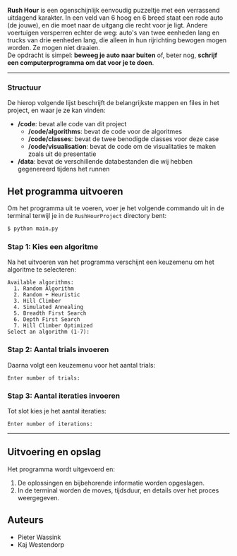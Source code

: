 **Rush Hour** is een ogenschijnlijk eenvoudig puzzeltje met een verrassend uitdagend karakter. In een veld van 6 hoog en 6 breed staat een rode auto (de jouwe), en die moet naar de uitgang die recht voor je ligt. Andere voertuigen versperren echter de weg: auto's van twee eenheden lang en trucks van drie eenheden lang, die alleen in hun rijrichting bewogen mogen worden. Ze mogen niet draaien.  
De opdracht is simpel: **beweeg je auto naar buiten** of, beter nog, **schrijf een computerprogramma om dat voor je te doen**.

---

### Structuur

De hierop volgende lijst beschrijft de belangrijkste mappen en files in het project, en waar je ze kan vinden:

- **/code**: bevat alle code van dit project
  - **/code/algorithms**: bevat de code voor de algoritmes
  - **/code/classes**: bevat de twee benodigde classes voor deze case
  - **/code/visualisation**: bevat de code om de visualitaties te maken zoals uit de presentatie
- **/data**: bevat de verschillende databestanden die wij hebben gegenereerd tijdens het runnen

## Het programma uitvoeren

Om het programma uit te voeren, voer je het volgende commando uit in de terminal terwijl je in de `RushHourProject` directory bent:

```bash
$ python main.py
```

### Stap 1: Kies een algoritme

Na het uitvoeren van het programma verschijnt een keuzemenu om het algoritme te selecteren:

```plaintext
Available algorithms:
  1. Random Algorithm
  2. Random + Heuristic
  3. Hill Climber
  4. Simulated Annealing
  5. Breadth First Search
  6. Depth First Search
  7. Hill Climber Optimized
Select an algorithm (1-7):
```

### Stap 2: Aantal trials invoeren

Daarna volgt een keuzemenu voor het aantal trials:

```plaintext
Enter number of trials:
```

### Stap 3: Aantal iteraties invoeren

Tot slot kies je het aantal iteraties:

```plaintext
Enter number of iterations:
```

---

## Uitvoering en opslag

Het programma wordt uitgevoerd en:

1. De oplossingen en bijbehorende informatie worden opgeslagen.
2. In de terminal worden de moves, tijdsduur, en details over het proces weergegeven.


## Auteurs
- Pieter Wassink
- Kaj Westendorp